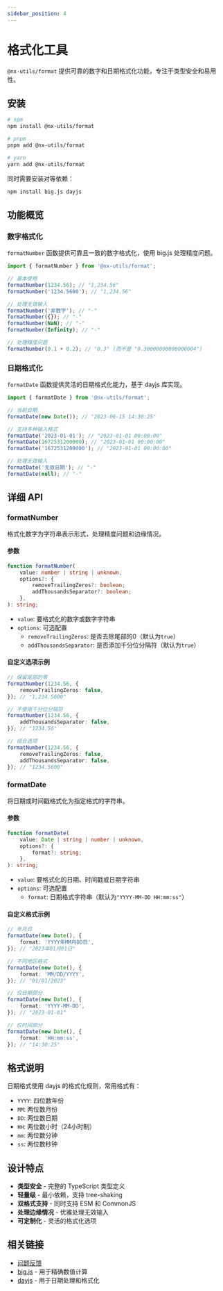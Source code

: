 ```yaml
---
sidebar_position: 4
---
```


# 格式化工具

`@nx-utils/format` 提供可靠的数字和日期格式化功能，专注于类型安全和易用性。

## 安装

```bash
# npm
npm install @nx-utils/format

# pnpm
pnpm add @nx-utils/format

# yarn
yarn add @nx-utils/format
```

同时需要安装对等依赖：

```bash
npm install big.js dayjs
```

## 功能概览

### 数字格式化

`formatNumber` 函数提供可靠且一致的数字格式化，使用 big.js 处理精度问题。

```ts
import { formatNumber } from '@nx-utils/format';

// 基本使用
formatNumber(1234.56); // "1,234.56"
formatNumber('1234.5600'); // "1,234.56"

// 处理无效输入
formatNumber('非数字'); // "-"
formatNumber({}); // "-"
formatNumber(NaN); // "-"
formatNumber(Infinity); // "-"

// 处理精度问题
formatNumber(0.1 + 0.2); // "0.3" (而不是 "0.30000000000000004")
```

### 日期格式化

`formatDate` 函数提供灵活的日期格式化能力，基于 dayjs 库实现。

```ts
import { formatDate } from '@nx-utils/format';

// 当前日期
formatDate(new Date()); // "2023-06-15 14:30:25"

// 支持多种输入格式
formatDate('2023-01-01'); // "2023-01-01 00:00:00"
formatDate(1672531200000); // "2023-01-01 00:00:00"
formatDate('1672531200000'); // "2023-01-01 00:00:00"

// 处理无效输入
formatDate('无效日期'); // "-"
formatDate(null); // "-"
```

## 详细 API

### formatNumber

格式化数字为字符串表示形式，处理精度问题和边缘情况。

#### 参数

```ts
function formatNumber(
	value: number | string | unknown,
	options?: {
		removeTrailingZeros?: boolean;
		addThousandsSeparator?: boolean;
	},
): string;
```

- `value`: 要格式化的数字或数字字符串
- `options`: 可选配置
    - `removeTrailingZeros`: 是否去除尾部的0（默认为`true`）
    - `addThousandsSeparator`: 是否添加千分位分隔符（默认为`true`）

#### 自定义选项示例

```ts
// 保留尾部的零
formatNumber(1234.56, {
	removeTrailingZeros: false,
}); // "1,234.5600"

// 不使用千分位分隔符
formatNumber(1234.56, {
	addThousandsSeparator: false,
}); // "1234.56"

// 组合选项
formatNumber(1234.56, {
	removeTrailingZeros: false,
	addThousandsSeparator: false,
}); // "1234.5600"
```

### formatDate

将日期或时间戳格式化为指定格式的字符串。

#### 参数

```ts
function formatDate(
	value: Date | string | number | unknown,
	options?: {
		format?: string;
	},
): string;
```

- `value`: 要格式化的日期、时间戳或日期字符串
- `options`: 可选配置
    - `format`: 日期格式字符串（默认为`"YYYY-MM-DD HH:mm:ss"`）

#### 自定义格式示例

```ts
// 年月日
formatDate(new Date(), {
	format: 'YYYY年MM月DD日',
}); // "2023年01月01日"

// 不同地区格式
formatDate(new Date(), {
	format: 'MM/DD/YYYY',
}); // "01/01/2023"

// 仅日期部分
formatDate(new Date(), {
	format: 'YYYY-MM-DD',
}); // "2023-01-01"

// 仅时间部分
formatDate(new Date(), {
	format: 'HH:mm:ss',
}); // "14:30:25"
```

## 格式说明

日期格式使用 dayjs 的格式化规则，常用格式有：

- `YYYY`: 四位数年份
- `MM`: 两位数月份
- `DD`: 两位数日期
- `HH`: 两位数小时（24小时制）
- `mm`: 两位数分钟
- `ss`: 两位数秒钟

## 设计特点

- **类型安全** - 完整的 TypeScript 类型定义
- **轻量级** - 最小依赖，支持 tree-shaking
- **双格式支持** - 同时支持 ESM 和 CommonJS
- **处理边缘情况** - 优雅处理无效输入
- **可定制化** - 灵活的格式化选项

## 相关链接

- [问题反馈](https://github.com/NexaraGroup/nx-utils/issues)
- [big.js](https://github.com/MikeMcl/big.js/) - 用于精确数值计算
- [dayjs](https://day.js.org/) - 用于日期处理和格式化
